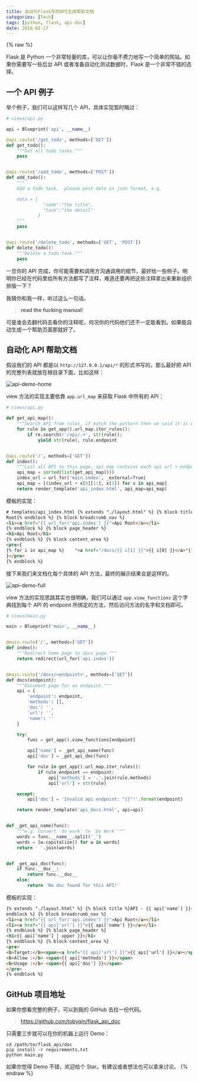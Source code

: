 ```yaml
---
title: 自动为Flask写的API生成帮助文档
categories: [Tech]
tags: [python, flask, api-doc]
date: 2018-02-27
---
```


{% raw %}

Flask 是 Python 一个非常轻量的库，可以让你毫不费力地写一个简单的网站。如果你需要写一些后台 API 或者准备自动化测试数据时，Flask 是一个非常不错的选择。

## 一个 API 例子

举个例子，我们可以这样写几个 API，具体实现暂时略过：

```python
# views/api.py

api = Blueprint('api', __name__)

@api.route('/get_todo', methods=['GET'])
def get_todo():
    """Get all todo tasks."""
    pass


@api.route('/add_todo', methods=['POST'])
def add_todo():
    """
    Add a todo task,  please post data in json format, e.g.

    data = {
              "name":"the title",
              "task":"the detail"
            }
    """
    pass


@api.route('/delete_todo', methods=['GET', 'POST'])
def delete_todo():
    """Delete a todo task."""
    pass

```

一旦你的 API 完成，你可能需要和调用方沟通调用的细节，最好给一些例子。明明你已经在代码里给所有方法都写了注释，难道还要再把这些注释拿出来重新组织排版一下？

我猜你和我一样，听过这么一句话。

> **read the fucking manual**!

可是谁会去翻代码去看你的注释呢，何况你的代码他们还不一定能看到。如果能自动生成一个帮助页面那就好了。

## 自动化 API 帮助文档

假设我们的 API 都是以 `http://127.0.0.1/api/*` 的形式书写的，那么最好把 API 的完整列表就放在根目录下面，比如这样：

![api-demo-home](https://image.tobyqin.cn/api-demo-home.png)

view 方法的实现主要依靠 `app.url_map` 来获取 Flask 中所有的 API：

```python
# views/api.py

def get_api_map():
    """Search API from rules, if match the pattern then we said it is API."""
    for rule in get_app().url_map.iter_rules():
        if re.search(r'/api/.+', str(rule)):
            yield str(rule), rule.endpoint


@api.route('/', methods=['GET'])
def index():
    """List all API to this page, api_map contains each api url + endpoint."""
    api_map = sorted(list(get_api_map()))
    index_url = url_for('main.index', _external=True)
    api_map = [(index_url + x[0][1:], x[1]) for x in api_map]
    return render_template('api_index.html', api_map=api_map)
```

模板的实现：

```html
# templates/api_index.html {% extends "./layout.html" %} {% block title %}API
Root{% endblock %} {% block breadcrumb_nav %}
<li><a href="{{ url_for('api.index') }}">Api Root</a></li>
{% endblock %} {% block page_header %}
<h1>Api Root</h1>
{% endblock %} {% block content_area %}
<pre>{
{% for i in api_map %}    "<a href="/docs/{{ i[1] }}">{{ i[0] }}</a>"{{ ",\n" if not loop.last }}{% endfor %}
}</pre>
{% endblock %}
```

接下来我们来文档化每个具体的 API 方法，最终的展示结果会是这样的。

![api-demo-full](https://image.tobyqin.cn/api-demo-full.png)

view 方法的实现思路其实也很明确，我们可以通过 `app.view_functions` 这个字典找到每个 API 的 endpoint 所绑定的方法，然后访问方法的名字和文档即可。

```python
# views/main.py

main = Blueprint('main', __name__)


@main.route('/', methods=['GET'])
def index():
    """Redirect home page to docs page."""
    return redirect(url_for('api.index'))


@main.route('/docs/<endpoint>', methods=['GET'])
def docs(endpoint):
    """Document page for an endpoint."""
    api = {
        'endpoint': endpoint,
        'methods': [],
        'doc': '',
        'url': '',
        'name': ''
    }

    try:
        func = get_app().view_functions[endpoint]

        api['name'] = _get_api_name(func)
        api['doc'] = _get_api_doc(func)

        for rule in get_app().url_map.iter_rules():
            if rule.endpoint == endpoint:
                api['methods'] = ','.join(rule.methods)
                api['url'] = str(rule)

    except:
        api['doc'] = 'Invalid api endpoint: "{}"!'.format(endpoint)

    return render_template('api_docs.html', api=api)


def _get_api_name(func):
    """e.g. Convert 'do_work' to 'Do Work'"""
    words = func.__name__.split('_')
    words = [w.capitalize() for w in words]
    return ' '.join(words)


def _get_api_doc(func):
    if func.__doc__:
        return func.__doc__
    else:
        return 'No doc found for this API!'
```

模板的实现：

```html
{% extends "./layout.html" %} {% block title %}API - {{ api['name'] }}{%
endblock %} {% block breadcrumb_nav %}
<li><a href="{{ url_for('api.index') }}">Api Root</a></li>
<li><a href="{{ api['url'] }}">{{ api['name'] }}</a></li>
{% endblock %} {% block page_header %}
<h1>{{ api['name'] | upper }}</h1>
{% endblock %} {% block content_area %}
<pre>
<b>Target:</b><span><a href="{{ api['url'] }}">{{ api['url'] }}</a></span>
<b>Allow :</b> <span>{{ api['methods'] }}</span>
<b>Usage :</b> <span>{{ api['doc'] }}</span>
</pre>
{% endblock %}
```

## GitHub 项目地址

如果你想看完整的例子，可以到我的 GitHub 去拉一份代码。

> https://github.com/tobyqin/flask_api_doc

只需要三步就可以在你的机器上运行 Demo：

```shell
cd /path/to/flask_api/doc
pip install -r requirements.txt
python main.py
```

如果你觉得 Demo 不错，欢迎给个 Star。有建议或者想法也可以拿来讨论。
{% endraw %}
